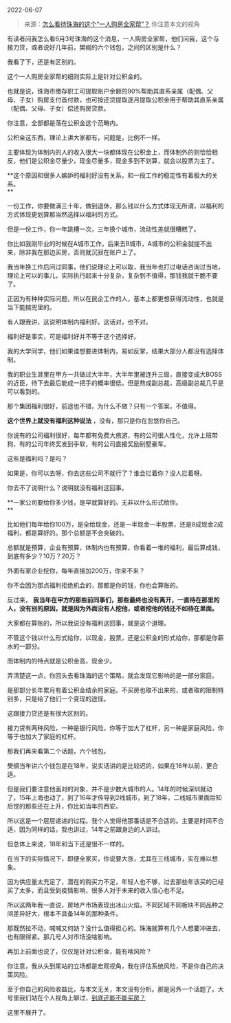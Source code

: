 2022-06-07

> 来源：[怎么看待珠海的这个“一人购房全家帮”？](http://mp.weixin.qq.com/s?__biz=MzU3NDc5Nzc0NQ==&mid=2247517467&idx=1&sn=3e0ac3cab004cfe26d4942f47c277d90&chksm=fd2e27c5ca59aed388a42f958bfa183b0e31f7727d03d0a18ac4f10dc27c8d218f6e0b29d519&scene=27#wechat_redirect)
> 你注意本文的视角

有读者问我怎么看6月3号珠海的这个消息，一人购房全家帮，他们问我，这个与接力贷，或者说好几年前，樊纲的六个钱包，之间的区别是什么？

  

我看了下，还是有区别的。

  

这个一人购房全家帮的细则实际上是针对公积金的。

  

也就是说，珠海市缴存职工可提取账户余额的90%帮助其直系亲属（配偶、父母、子女）购房支付首付款，也可按还贷提取逐月提取公积金用于帮助其直系亲属（配偶、父母、子女）偿还购房贷款。

  

你注意，全部都是落在公积金这个范畴内。  

  

公积金这东西，理论上讲大家都有，问题是，比例不一样。  

  

主要体现为体制内的人的收入很大一块都体现在公积金上，而体制外的则恰恰相反，他们是公积金尽量少，现金尽量多，现金多到不划算，就会以股票为主了。

  

 **这个原因和很多人嫉妒的福利好没有关系，和一段工作的稳定性有着极大的关系。  
**

  

一份工作，你要做满三十年，做到退休，那么钱以什么方式体现无所谓，以福利的方式体现更划算那当然选择以福利的方式。  

  

但是一份工作，你一年跳槽一次，三年换个城市，流动性差就很糟糕了。  

  

你比如我刚毕业的时候在A城市工作，后来去B城市，A城市的公积金就提不出来，除非我在那边买房，否则就沉寂在账户上了。  

  

我当年换工作后问过同事，他们说理论上可以取，我当年也打过电话咨询过当地，理论上可以的事儿，实际执行起来十分复杂，复杂到不值得，那钱我就干脆不要了。

  

正因为有种种实际问题，所以在民企工作的人，基本上都更想获得流动性，也就是当下能揣兜里的。

  

有人跟我讲，这说明体制内福利好。这话对，也不对。  

  

福利好是事实，可是福利好并不等于这个选择好。

  

我的大学同学，他们如果谁想要进体制内，易如反掌，结果大部分人都没有选择体制。

  

我的职业生涯里在甲方一共做过大半年，大半年里被连升三级，直接变成大BOSS的近臣，待下去最后能成一把手的概率很低，但是熬成副总裁，高级副总裁几乎是可以看到的。  

  

那个集团福利很好，前途也不错，为什么不做？只有一个答案，不值得。  

  

 **这个世界上就没有福利这种说法** ，没有，那只是你在忽悠你自己。  

  

你说有的公司福利很好，每年都有免费大旅游，有的公司很人性化，允许上班带狗，有的公司年终奖发到手软，有的公司直接奖励别墅豪车。  

  

这些是福利吗？是吗？  

  

如果是，你可以去呀，你去这些公司不就行了？谁会拦着你？没人拦着呀。

  

你去不了说明什么？说明就没有福利这回事。

  

 **一家公司要给你多少钱，是早就算好的。无非以什么形式给你。  
**

  

比如他们每年给你100万，是全给现金，还是一半现金一半股票，还是8成现金2成福利，都是算好的。那个总额是不会突破的。  

  

总额就是预算，企业有预算，体制内也有预算，你看着一堆的福利，最后算成钱，到底有多少？10万？20万？  

  

外面有家企业挖你，每年直接加200万，你来不来？

  

你不会因为那点福利拒绝机会的，那都是你的钱，你也会算账的。

  

反过来， **我当年在甲方的那些前同事们，那些最终也没有离开，一直待在那里的人，没有别的原因，就是因为外面没有人挖他，或者挖他的钱还不如待在里面。**

  

大家都在算账的，所以我说没有福利这回事，就是这个道理。  

  

不管这个钱以什么形式给你，以现金，股票，还是公积金的形式给你，那都是你薪水的一部分。  

  

而体制内的特点就是公积金高，现金少。  

  

弄清楚这一点，你回头去看珠海的这个策略，就会发现它影响的是一部分家庭。  

  

是那部分长年累月有着公积金结余的家庭。不买房也取不出来的，或者取的限制特别多，只是给了他们一个变现的途径。  

  

这跟接力贷还是有很大区别的。  

  

接力贷有两种风险，一种是银行风险，你等于加大了杠杆，另一种是家庭风险，你等于也加大了家庭的杠杆。

  

那我们再来看第二个话题，六个钱包。  

  

樊纲当年讲六个钱包是在18年，说实话讲的是比较迟的，如果在16年以前，更合适。  

  

但是我们要注意他面对的对象，并不是少数大城市的人。14年的时候深圳就动了，15年上海也动了，到了16年才传导到2线城市，到了18年，二线城市里面后知后觉的那些还在上升，你比如当年的西安。  

  

所以这是一个层层递进的过程。我个人觉得他那番话是不合适的。主要是时间不合适，因为同样的话，我也讲过，14年之前跟身边的人讲过。  

  

但总体上来说，18年和当下还是很不一样的。

  

在当下的实际情况下，即便全家买，你说要大涨，尤其在三线城市，实在难以想象。  

  

因为供应量太充足了，潜在的购买力不足，年轻人也不够，过去那些年该买的已经买了太多，而且受到疫情影响，很多人对于未来的收入信心也不足。

  

所以这两年我一直说，房地产市场表现出冰山火焰，不同区域不同板块不同品种之间差异好大，根本不具备14年的那种条件。

  

那既然拉不动，喊喊又何妨？没什么值得担心的。珠海就算有几个人想要冲进去，也有限得紧。那几号人对市场没啥影响。  

  

再加上前面也说了，仅仅是针对公积金，能有啥风险？  

  

你注意，我从头到尾站的立场都是宏观视角，我在评估系统风险，不是你自己的决策风险。

  

至于你自己的风险收益比，与本文无关，本文没有分析。那是另外一个话题了。大号里我们站在个人视角上聊过，[到底还能不能买房？](http://mp.weixin.qq.com/s?__biz=MzU0MjYwNDU2Mw==&mid=2247505780&idx=1&sn=561c6930742277225231a4608d6e8233&chksm=fb1abb08cc6d321e87b4a6599e9a6d6a28854c81c78ac8a9da6098e64c6c7b39f0421651fc5a&scene=21#wechat_redirect)

  

这里不展开了。

